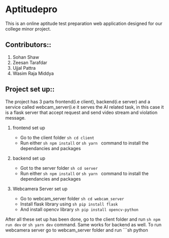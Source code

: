 # Aptitudepro
This is an online aptitude test preparation web application designed for our college minor project.

## Contributors::
1. Sohan Shaw
2. Zeesan Tarafdar
3. Ujjal Pattra
4. Wasim Raja Middya


## Project set up::
The project has 3 parts frontend(i.e client), backend(i.e server) and a service called webcam_server(i.e it serves the AI related task, in this case it is a flask server that accept request and send video stream and violation message.

1. frontend set up
    - Go to the client folder ```sh cd client```
    - Run either ```sh npm install``` or ```sh yarn ``` command to install the dependancies and packages

2. backend set up
   - Got to the server folder ```sh cd server```
   - Run either ```sh npm install``` or ```sh yarn ``` command to install the dependancies and packages

3. Webcamera Server set up
   - Go to webcam_server folder ```sh cd webcam_server```
   - Install flask library using ```sh pip install flask```
   - And install opencv library ```sh pip install opencv-python```


  After all these set up has been done, go to the client folder and run ```sh npm run dev``` or ```sh yarn dev``` command. Same works for backend as well.
  To run webcamera server go to webcam_server folder and run ```sh python 
